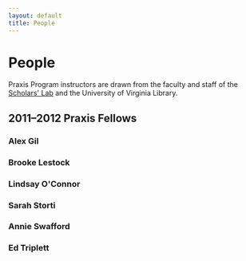 ```yaml
---
layout: default 
title: People
---
```


# People

Praxis Program instructors are drawn from the faculty and staff of the
[Scholars' Lab](http://www2.lib.virginia.edu/scholarslab/consultation/index.html) and the University of Virginia Library.

## 2011–2012 Praxis Fellows

### Alex Gil
### Brooke Lestock
### Lindsay O'Connor
### Sarah Storti
### Annie Swafford
### Ed Triplett
